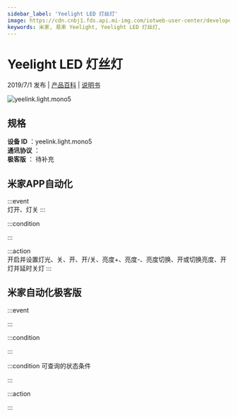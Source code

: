 ```yaml
---
sidebar_label: 'Yeelight LED 灯丝灯'
image: https://cdn.cnbj1.fds.api.mi-img.com/iotweb-user-center/developer_1679047613204r5RoaKhv.png?GalaxyAccessKeyId=AKVGLQWBOVIRQ3XLEW&Expires=9223372036854775807&Signature=5viEuOOTxqI4cBg1u3hwEBkYARc=
keywords: 米家, 易来 Yeelight, Yeelight LED 灯丝灯, 
---
```

# Yeelight LED 灯丝灯

2019/7/1 发布 | [产品百科](https://home.mi.com/webapp/content/baike/product/index.html?model=yeelink.light.mono5/) | [说明书](https://home.mi.com/views/introduction.html?model=yeelink.light.mono5&region=cn)

![yeelink.light.mono5](https://cdn.cnbj1.fds.api.mi-img.com/iotweb-user-center/developer_1679047613204r5RoaKhv.png?GalaxyAccessKeyId=AKVGLQWBOVIRQ3XLEW&Expires=9223372036854775807&Signature=5viEuOOTxqI4cBg1u3hwEBkYARc=)

## 规格  
> 
**设备 ID** ：yeelink.light.mono5  
**通讯协议** ：  
**极客版**  ： 待补充 


## 米家APP自动化  

:::event  
灯开、灯关
:::

:::condition  

:::

:::action   
开启并设置灯光、关、开、开/关、亮度+、亮度-、亮度切换、开或切换亮度、开灯并延时关灯
:::

## 米家自动化极客版  

:::event  

:::

:::condition  

:::

:::condition 可查询的状态条件  

:::

:::action  

:::

        
